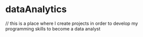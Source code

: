 # dataAnalytics
// this is a place where I create projects in order to develop my programming skills to become a data analyst 
